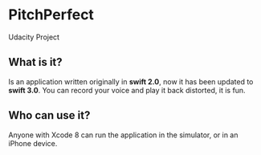 # PitchPerfect
Udacity Project

## What is it?
Is an application written originally in **swift 2.0**, now it has been updated to **swift 3.0**. You can record your 
voice and play it back distorted, it is fun. 

## Who can use it?
Anyone with Xcode 8 can run the application in the simulator, or in an iPhone device. 
